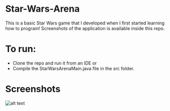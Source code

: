 # Star-Wars-Arena
This is a basic Star Wars game that I developed when I first started learning how to program! Screenshots of the application is available inside this repo.

# To run:
- Clone the repo and run it from an IDE
or
- Compile the StarWarsArenaMain.java file in the src folder.

# Screenshots
![alt text]()

